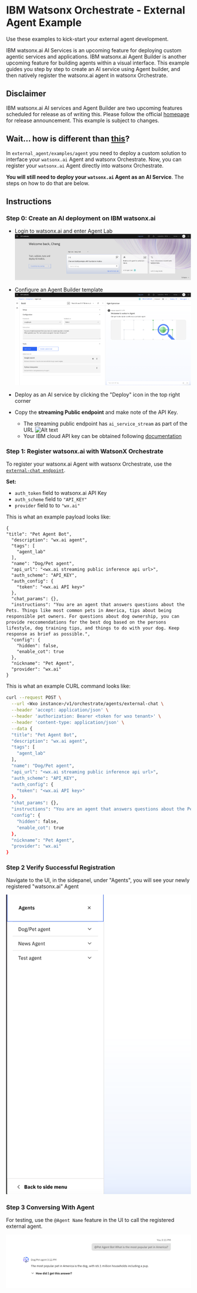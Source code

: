 # IBM Watsonx Orchestrate - External Agent Example

Use these examples to kick-start your external agent development.

IBM watsonx.ai AI Services is an upcoming feature for deploying custom agentic services and applications. IBM watsonx.ai Agent Builder is another upcoming feature for building agents within a visual interface. This example guides you step by step to create an AI service using Agent builder, and then natively register the watsonx.ai agent in watsonx Orchestrate.

## Disclaimer

IBM watsonx.ai AI services and Agent Builder are two upcoming features scheduled for release as of writing this. Please follow the official [homepage](https://www.ibm.com/products/watsonx-ai/ai-agent-development) for release announcement. This example is subject to changes.

## Wait... how is different than [this](https://github.com/watson-developer-cloud/watsonx-orchestrate-developer-toolkit/blob/main/external_agent/examples/agent_builder/README.md)?

In `external_agent/examples/agent` you need to deploy a custom solution to interface your `watsonx.ai` Agent and watsonx Orchestrate. Now, you can register your `watsonx.ai` Agent directly into watsonx Orchestrate.

**You will still need to deploy your `watsonx.ai` Agent as an AI Service**. The steps on how to do that are below.


## Instructions

### Step 0: Create an AI deployment on IBM watsonx.ai

- Login to watsonx.ai and enter Agent Lab
![Alt text](../agent_builder/assets/wxai_home.png "Agent Lab in watsonx.ai home page")
- Configure an Agent Builder template
![Alt text](../agent_builder/assets/agent-builder.png "Example of Agent Builder template configuration")
- Deploy as an AI service by clicking the "Deploy" icon in the top right corner

- Copy the **streaming Public endpoint** and make note of the API Key.
  - The streaming public endpoint has `ai_service_stream` as part of the URL
![Alt text](../agent_builder/assets/deployment_id.png "Example of endpoints")
  - Your IBM cloud API key can be obtained following [documentation](https://cloud.ibm.com/docs/account?topic=account-userapikey&interface=ui)

### Step 1: Register watsonx.ai with WatsonX Orchestrate
To register your watsonx.ai Agent with watsonx Orchestrate, use the [`external-chat endpoint`](https://developer.ibm.com/apis/catalog/watsonorchestrate--custom-assistants/api/API--watsonorchestrate--ibm-watsonx-orchestrate-api#Register_an_external_chat_completions_agent__agents_external_chat_post).

**Set: <br>**
- `auth_token` field to watsonx.ai API Key
- `auth_scheme` field to `"API_KEY"`
- `provider` field to to `"wx.ai"`

This is what an example payload looks like:
```
{
"title": "Pet Agent Bot",
  "description": "wx.ai agent",
  "tags": [
    "agent_lab"
  ],
  "name": "Dog/Pet agent",
  "api_url": "<wx.ai streaming public inference api url>",
  "auth_scheme": "API_KEY",
  "auth_config": {
    "token": "<wx.ai API key>"
  },
  "chat_params": {},
  "instructions": "You are an agent that answers questions about the Pets. Things like most common pets in America, tips about being responsible pet owners. For questions about dog ownership, you can provide reccomendations for the best dog based on the persons lifestyle, dog training tips, and things to do with your dog. Keep response as brief as possible.",
  "config": {
    "hidden": false,
    "enable_cot": true
  },
  "nickname": "Pet Agent",
  "provider": "wx.ai"
}
```

This is what an example CURL command looks like:
```bash
curl --request POST \
  --url <Wxo instance>/v1/orchestrate/agents/external-chat \
  --header 'accept: application/json' \
  --header 'authorization: Bearer <token for wxo tenant>' \
  --header 'content-type: application/json' \
  --data {
  "title": "Pet Agent Bot",
  "description": "wx.ai agent",
  "tags": [
    "agent_lab"
  ],
  "name": "Dog/Pet agent",
  "api_url": "<wx.ai streaming public inference api url>",
  "auth_scheme": "API_KEY",
  "auth_config": {
    "token": "<wx.ai API key>"
  },
  "chat_params": {},
  "instructions": "You are an agent that answers questions about the Pets. Things like most common pets in America, tips about being responsible pet owners. For questions about dog ownership, you can provide reccomendations for the best dog based on the persons lifestyle, dog training tips, and things to do with your dog. Keep response as brief as possible.",
  "config": {
    "hidden": false,
    "enable_cot": true
  },
  "nickname": "Pet Agent",
  "provider": "wx.ai"
}
```

### Step 2 Verify Successful Registration
Navigate to the UI, in the sidepanel, under "Agents", you will see your newly registered "watsonx.ai" Agent

![Alt text](./assets/registered_agent.png "Succesful Registered Agent")

### Step 3 Conversing With Agent

For testing, use the `@Agent Name` feature in the UI to call the registered external agent.

![Alt text](./assets/call_agent_directly.png "Succesful Registered Agent")

